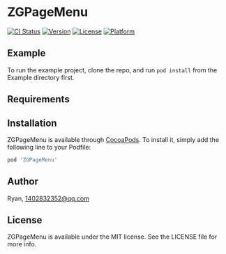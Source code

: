 # ZGPageMenu

[![CI Status](https://img.shields.io/travis/1402832352@qq.com/ZGPageMenu.svg?style=flat)](https://travis-ci.org/1402832352@qq.com/ZGPageMenu)
[![Version](https://img.shields.io/cocoapods/v/ZGPageMenu.svg?style=flat)](https://cocoapods.org/pods/ZGPageMenu)
[![License](https://img.shields.io/cocoapods/l/ZGPageMenu.svg?style=flat)](https://cocoapods.org/pods/ZGPageMenu)
[![Platform](https://img.shields.io/cocoapods/p/ZGPageMenu.svg?style=flat)](https://cocoapods.org/pods/ZGPageMenu)

## Example

To run the example project, clone the repo, and run `pod install` from the Example directory first.

## Requirements

## Installation

ZGPageMenu is available through [CocoaPods](https://cocoapods.org). To install
it, simply add the following line to your Podfile:

```ruby
pod 'ZGPageMenu'
```

## Author

Ryan, 1402832352@qq.com

## License

ZGPageMenu is available under the MIT license. See the LICENSE file for more info.
